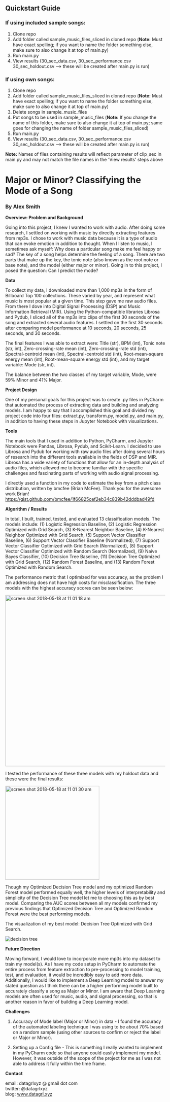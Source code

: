 ## Quickstart Guide  
  
### If using included sample songs:  
1. Clone repo
2. Add folder called sample_music_files_sliced in cloned repo (**Note:** Must have exact spelling; if you want to name the folder something else, make sure to also change it at top of main.py)
3. Run main.py
4. View results (30_sec_data.csv, 30_sec_performance.csv 30_sec_holdout.csv --> these will be created after main.py is run)  
  
### If using own songs:  
1. Clone repo
2. Add folder called sample_music_files_sliced in cloned repo (**Note:** Must have exact spelling; if you want to name the folder something else, make sure to also change it at top of main.py)
3. Delete songs in sample_music_files
4. Put songs to be used in sample_music_files (**Note:** If you change the name of this folder, make sure to also change it at top of main.py; same goes for changing the name of folder sample_music_files_sliced)
5. Run main.py
6. View results (30_sec_data.csv, 30_sec_performance.csv 30_sec_holdout.csv --> these will be created after main.py is run)  
  
**Note:** Names of files containing results will reflect parameter of clip_sec in main.py and may not match the file names in the 'View results' steps above  
  
# Major or Minor? Classifying the Mode of a Song  
### By Alex Smith  
  
**Overview: Problem and Background**  
  
Going into this project, I knew I wanted to work with audio. After doing some research, I settled on working with music by directly extracting features from mp3s. I chose to work with music data because it is a type of audio that can evoke emotion in addition to thought. When I listen to music, I sometimes ask myself: Why does a particular song make me feel happy or sad? The key of a song helps determine the feeling of a song. There are two parts that make up the key, the tonic note (also known as the root note or base note), and the model (either major or minor). Going in to this project, I posed the question: Can I predict the mode?
  
**Data**  
  
To collect my data, I downloaded more than 1,000 mp3s in the form of Billboard Top 100 collections. These varied by year, and represent what music is most popular at a given time. This step gave me raw audio files. From there I dove into Digital Signal Processing (DSP) and Music Information Retrieval (MIR). Using the Python-compatible libraries Librosa and Pydub, I sliced all of the mp3s into clips of the first 30 seconds of the song and extracted several audio features. I settled on the first 30 seconds after comparing model performance at 10 seconds, 20 seconds, 25 seconds, and 30 seconds.
  
The final features I was able to extract were: Title (str), BPM (int), Tonic note (str, int), Zero-crossing-rate mean (int), Zero-crossing-rate std (int), Spectral-centroid mean (int), Spectral-centroid std (int), Root-mean-square energy mean (int), Root-mean-square energy std (int), and my target variable: Mode (str, int).
  
The balance between the two classes of my target variable, Mode, were 59% Minor and 41% Major.
  
**Project Design**  
  
One of my personal goals for this project was to create .py files in PyCharm that automated the process of extracting data and building and analyzing models. I am happy to say that I accomplished this goal and divided my project code into four files: extract.py, transform.py, model.py, and main.py, in addition to having these steps in Jupyter Notebook with visualizations.
  
**Tools**  
  
The main tools that I used in addition to Python, PyCharm, and Jupyter Notebook were Pandas, Librosa, Pydub, and Scikit-Learn. I decided to use Librosa and Pydub for working with raw audio files after doing several hours of research into the different tools available in the fields of DSP and MIR. Librosa has a wide variety of functions that allow for an in-depth analysis of audio files, which allowed me to become familiar with the specific challenges and fascinating parts of working with audio signal processing.

I directly used a function in my code to estimate the key from a pitch class distribution, written by bmcfee (Brian McFee).  Thank you for the awesome work Brian! https://gist.github.com/bmcfee/1f66825cef2eb34c839b42dddbad49fd
  
**Algorithm / Results**  
  
In total, I built, trained, tested, and evaluated 13 classification models. The models include: (1) Logistic Regression Baseline, (2) Logistic Regression Optimized with Grid Search, (3) K-Nearest Neighbor Baseline, (4) K-Nearest Neighbor Optimized with Grid Search, (5) Support Vector Classifier Baseline, (6) Support Vector Classifier Baseline (Normalized), (7) Support Vector Classifier Optimized with Grid Search (Normalized), (8) Support Vector Classifier Optimized with Random Search (Normalized), (9) Naive Bayes Classifier, (10) Decision Tree Baseline, (11) Decision Tree Optimized with Grid Search, (12) Random Forest Baseline, and (13) Random Forest Optimized with Random Search.
  
The performance metric that I optimized for was accuracy, as the problem I am addressing does not have high costs for misclassification. The three models with the highest accuracy scores can be seen below:
  
<img width="540" alt="screen shot 2018-05-18 at 11 01 18 am" src="https://user-images.githubusercontent.com/34464435/40250362-e15ac35e-5a8a-11e8-93b8-7ef9be371eca.png">
  
I tested the performance of these three models with my holdout data and these were the final results:  
  
<img width="296" alt="screen shot 2018-05-18 at 11 01 30 am" src="https://user-images.githubusercontent.com/34464435/40250377-e9e91804-5a8a-11e8-87d1-34334e2160e8.png">
  
Though my Optimized Decision Tree model and my optimized Random Forest model performed equally well, the higher levels of interpretability and simplicity of the Decision Tree model let me to choosing this as by best model. Comparing the AUC scores between all my models confirmed my previous findings that Optimized Decision Tree and Optimized Random Forest were the best performing models.
  
The visualization of my best model: Decision Tree Optimized with Grid Search.  
  
![decision tree](https://user-images.githubusercontent.com/34464435/40151007-1a069ffc-5932-11e8-9373-145c6001c952.png)
  
**Future Direction**  
  
Moving forward, I would love to incorporate more mp3s into my dataset to train my model(s). As I have my code setup in PyCharm to automate the entire process from feature extraction to pre-processing to model training, test, and evaluation, it would be incredibly easy to add more data. Additionally, I would like to implement a Deep Learning model to answer my stated question as I think there can be a higher performing model built to accurately classify a song as Major or Minor. I am aware that Deep Learning models are often used for music, audio, and signal processing, so that is another reason in favor of building a Deep Learning model.
  
**Challenges**  
  
1. Accuracy of Mode label (Major or Minor) in data - I found the accuracy of the automated labeling technique I was using to be about 70% based on a random sample (using other sources to confirm or reject the label or Major or Minor).  
  
2. Setting up a Config file - This is something I really wanted to implement in my PyCharm code so that anyone could easily implement my model. However, it was outside of the scope of the project for me as I was not able to address it fully within the time frame.
  
**Contact**  
  
email: datagrlxyz @ gmail dot com  
twitter: @datagrlxyz  
blog: www.datagrl.xyz
